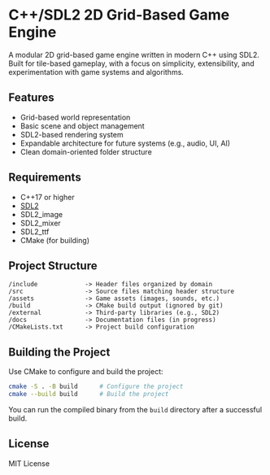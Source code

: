 # C++/SDL2 2D Grid-Based Game Engine

A modular 2D grid-based game engine written in modern C++ using SDL2.  
Built for tile-based gameplay, with a focus on simplicity, extensibility, and experimentation with game systems and algorithms.

## Features

- Grid-based world representation
- Basic scene and object management
- SDL2-based rendering system
- Expandable architecture for future systems (e.g., audio, UI, AI)
- Clean domain-oriented folder structure

## Requirements

- C++17 or higher
- [SDL2](https://github.com/libsdl-org/SDL)
- SDL2_image
- SDL2_mixer
- SDL2_ttf
- CMake (for building)

## Project Structure

```
/include             -> Header files organized by domain
/src                 -> Source files matching header structure
/assets              -> Game assets (images, sounds, etc.)
/build               -> CMake build output (ignored by git)
/external            -> Third-party libraries (e.g., SDL2)
/docs                -> Documentation files (in progress)
/CMakeLists.txt      -> Project build configuration
```

## Building the Project

Use CMake to configure and build the project:

```bash
cmake -S . -B build      # Configure the project
cmake --build build      # Build the project
```

You can run the compiled binary from the `build` directory after a successful build.

## License

MIT License
